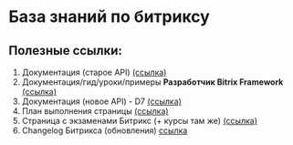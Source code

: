 # База знаний по битриксу

## Полезные ссылки:

1. Документация (старое API) [(ссылка)](https://dev.1c-bitrix.ru/api_help/)
2. Документация/гид/уроки/примеры **Разработчик Bitrix Framework** [(ссылка)](https://dev.1c-bitrix.ru/learning/course/index.php?COURSE_ID=43)
3. Документация (новое API) - D7 [(ссылка)](https://dev.1c-bitrix.ru/api_d7/)
4. План выполнения страницы [(ссылка)](https://dev.1c-bitrix.ru/api_help/main/general/pageplan.php)
5. Страница с экзаменами Битрикс (+ курсы там же) [(ссылка)](https://academy.1c-bitrix.ru/certification/exams.php)
6. Changelog Битрикса (обновления) [ссылка](https://dev.1c-bitrix.ru/docs/versions.php)